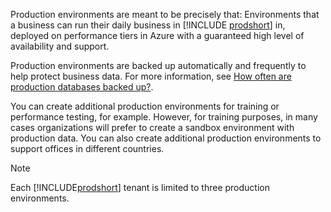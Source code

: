 Production environments are meant to be precisely that: Environments that a business can run their daily business in [!INCLUDE [prodshort](prodshort.md)] in, deployed on performance tiers in Azure with a guaranteed high level of availability and support.  

Production environments are backed up automatically and frequently to help protect business data. For more information, see [How often are production databases backed up?](../../faq.md#how-often-are-production-databases-backed-up).  

You can create additional production environments for training or performance testing, for example. However, for training purposes, in many cases organizations will prefer to create a sandbox environment with production data. You can also create additional production environments to support offices in different countries.  

> [!NOTE]
> Each [!INCLUDE[prodshort](prodshort.md)] tenant is limited to three production environments.